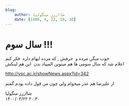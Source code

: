 ```yaml
---
blog:
    author: شااززز منگولیا
    date: [1400, 4, 22, 20, 30]
---
```

# سال سوم !!!

<div class="cnt">
خوب میگن مرده و  حرفش , که مرده ایهام داره  فکر کنم<br/>اعلام شد که سال سومی ها هم میتونن المپیاد بدن  این هم لینکش <p><a href="http://www.ysc.ac.ir/showNews.aspx?id=342" target="_blank" title="باشگاه">http://ysc.ac.ir/showNews.aspx?id=342</a></p>
<p>از علیرضا هم عذر میخوام ولی چون من قول داده بودم گفتم</p>
</div>

<div class="blog-info">
    <div class="blog-author">شااززز منگولیا</div>
    <div class="blog-date">۱۴۰۰/۰۴/۲۲ ۲۰:۳۰</div>
</div>

